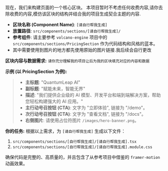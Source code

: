 现在，我们来构建页面的一个核心区块。
本项目暂时不考虑任何收费内容,请你去除收费的内容,模仿该区块的结构并结合我的项目生成契合主题的内容.

- **区块名称 (Component Name)**: `[请自行帮我生成]`
- **放置路径**: `src/components/sections/[请自行帮我生成]/`
- **参考组件**: 请主要参考 `volcano-engine` 项目中的 `src/components/sections/PricingSection` 作为代码结构和风格的蓝本。
- 其中需要使用到图片的地方都先使用原始的图片链接.我后续会自行更改

**区块内容与数据需求:**
`请你充分理解我的项目让后为我的区块填充对应的内容和数据`

**示例 (以 PricingSection 为例):**
> *   **主标题**: "QuantumLeap AI"
> *   **副标题**: "赋能未来，智能无界"
> *   **描述**: "我们提供企业级的 AI 模型、开发平台和端到端解决方案，帮助您轻松构建强大的 AI 应用。"
> *   **主行动号召按钮 (CTA)**: 文字为 "立即体验", 链接为 "/demo"。
> *   **次行动号召按钮 (CTA)**: 文字为 "查看文档", 链接为 "/docs"。
> *   **右侧图片**: 请使用占位符图片 `/images/hero-banner.png`。

**你的任务:**
根据以上需求，为 `[请自行帮我生成]` 生成以下文件：
1.  `src/components/sections/[自行帮我生成]/[请自行帮我生成].tsx`
2.  `src/components/sections/[自行帮我生成]/[请自行帮我生成].module.css`

确保代码是完整的、高质量的，并且包含了从参考项目中借鉴的 `framer-motion` 动画效果。